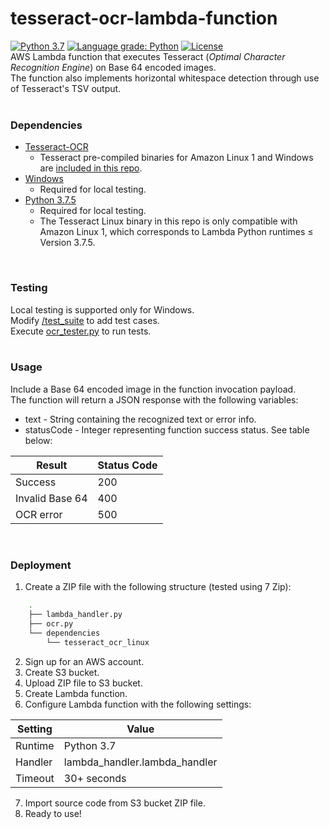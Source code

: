 # tesseract-ocr-lambda-function
[![Python 3.7](https://img.shields.io/badge/python-3.7-green.svg)](https://www.python.org/downloads/release/python-375/)
[![Language grade: Python](https://img.shields.io/lgtm/grade/python/g/sethepeterson/tesseract-ocr-lambda-function.svg?logo=lgtm&logoWidth=18)](https://lgtm.com/projects/g/sethepeterson/tesseract-ocr-lambda-function/context:python)
[![License](https://img.shields.io/badge/License-Apache%202.0-blue.svg)](https://opensource.org/licenses/Apache-2.0)
<br>
AWS Lambda function that executes Tesseract (*Optimal Character Recognition Engine*) on Base 64 encoded images.<br>
The function also implements horizontal whitespace detection through use of Tesseract's TSV output.
<br><br>

### Dependencies
* [Tesseract-OCR](https://github.com/tesseract-ocr/tesseract)
    - Tesseract pre-compiled binaries for Amazon Linux 1 and Windows are [included in this repo](https://github.com/sethepeterson/tesseract-ocr-lambda-function/tree/master/dependencies).
* [Windows](https://www.microsoft.com/en-us/windows/get-windows-10)
    - Required for local testing.
* [Python 3.7.5](https://www.python.org/downloads/release/python-375/)
    - Required for local testing.
    - The Tesseract Linux binary in this repo is only compatible with Amazon Linux 1, which corresponds to Lambda Python runtimes ≤ Version 3.7.5. 
<br>

### Testing
Local testing is supported only for Windows. <br>
Modify [/test_suite](https://github.com/sethepeterson/tesseract-ocr-lambda-function/tree/master/test_suite) to add test cases. <br>
Execute [ocr_tester.py](https://github.com/sethepeterson/tesseract-ocr-lambda-function/tree/master/test_suite/ocr_tester.py) to run tests.
<br><br>

### Usage
Include a Base 64 encoded image in the function invocation payload. <br>
The function will return a JSON response with the following variables:
* text        -  String containing the recognized text or error info.
* statusCode  -  Integer representing function success status. See table below:

| Result  | Status Code |
| ------------- | ------------- |
| Success  | 200  |
| Invalid Base 64 | 400 |
| OCR error | 500 |
<br>

### Deployment
1. Create a ZIP file with the following structure (tested using 7 Zip):
```bash
    .
    ├── lambda_handler.py
    ├── ocr.py
    └── dependencies
        └── tesseract_ocr_linux
```

2. Sign up for an AWS account.
3. Create S3 bucket.
4. Upload ZIP file to S3 bucket.
5. Create Lambda function.
6. Configure Lambda function with the following settings:
   
| Setting  | Value |
| ------------- | ------------- |
| Runtime  | Python 3.7  |
| Handler | lambda_handler.lambda_handler |
| Timeout | 30+ seconds |

7. Import source code from S3 bucket ZIP file.
8. Ready to use!
